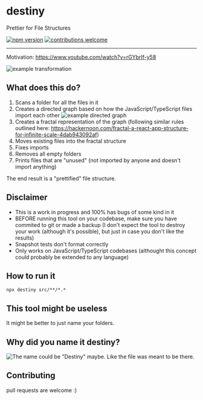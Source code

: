 # destiny

Prettier for File Structures

[![npm version](https://badge.fury.io/js/destiny.svg)](https://badge.fury.io/js/destiny)
[![contributions welcome](https://img.shields.io/badge/contributions-welcome-brightgreen.svg?style=flat)](https://github.com/benawad/destiny/issues)

---

Motivation: https://www.youtube.com/watch?v=rGYbrIf-y58

![example transformation](https://github.com/benawad/destiny/blob/master/assets/example.png)

## What does this do?

1. Scans a folder for all the files in it
2. Creates a directed graph based on how the JavaScript/TypeScript files import each other
   ![example directed graph](https://github.com/benawad/destiny/blob/master/assets/graph.png)
3. Creates a fractal representation of the graph (following similar rules outlined here: https://hackernoon.com/fractal-a-react-app-structure-for-infinite-scale-4dab943092af)
4. Moves existing files into the fractal structure
5. Fixes imports
6. Removes all empty folders
7. Prints files that are "unused" (not imported by anyone and doesn't import anything)

The end result is a "prettified" file structure.

## Disclaimer

- This is a work in progress and 100% has bugs of some kind in it
- BEFORE running this tool on your codebase, make sure you have commited to git or made a backup (I don't expect the tool to destroy your work (although it's possible), but just in case you don't like the results)
- Snapshot tests don't format correctly
- Only works on JavaScript/TypeScript codebases (althought this concept could probably be extended to any language)

## How to run it

```
npx destiny src/**/*.*
```

## This tool might be useless

It might be better to just name your folders.

## Why did you name it destiny?

![The name could be "Destiny" maybe. Like the file was meant to be there.](https://github.com/benawad/destiny/blob/master/assets/name.png)

## Contributing

pull requests are welcome :)
